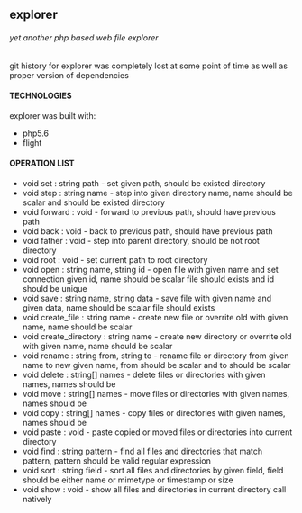 ## explorer

###### yet another php based web file explorer

git history for explorer was completely lost at some point of time as well as proper version of dependencies

#### TECHNOLOGIES

explorer was built with:

- php5.6
- flight

#### OPERATION LIST

- void set : string path - set given path, should be existed directory
- void step : string name - step into given directory name, name should be scalar and should be existed directory
- void forward : void - forward to previous path, should have previous path
- void back : void - back to previous path, should have previous path
- void father : void - step into parent directory, should be not root directory
- void root : void - set current path to root directory
- void open : string name, string id - open file with given name and set connection given id, name should be scalar file should exists and id should be unique
- void save : string name, string data - save file with given name and given data, name should be scalar file should exists
- void create_file : string name - create new file or overrite old with given name, name should be scalar
- void create_directory : string name - create new directory or overrite old with given name, name should be scalar
- void rename : string from, string to - rename file or directory from given name to new given name, from should be scalar and to should be scalar
- void delete : string[] names - delete files or directories with given names, names should be
- void move : string[] names - move files or directories with given names, names should be
- void copy : string[] names - copy files or directories with given names, names should be
- void paste : void - paste copied or moved files or directories into current directory
- void find : string pattern - find all files and directories that match pattern, pattern should be valid regular expression
- void sort : string field - sort all files and directories by given field, field should be either name or mimetype or timestamp or size
- void show : void - show all files and directories in current directory call natively
